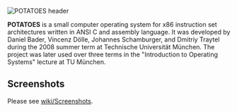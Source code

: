 ![POTATOES header](https://raw.github.com/dbader/potatoes/master/screenshots/logo.png)

**POTATOES** is a small computer operating system for x86 instruction set architectures written in ANSI C and assembly language. It was developed by Daniel Bader, Vincenz Dölle, Johannes Schamburger, and Dmitriy Traytel during the 2008 summer term at Technische Universität München. The project was later used over three terms in the "Introduction to Operating Systems" lecture at TU München.

## Screenshots

Please see [wiki/Screenshots](https://github.com/dbader/potatoes/wiki/Screenshots).
